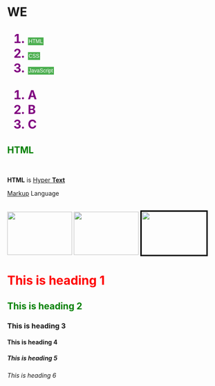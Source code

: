 
<html>
<head>

<meta charset="utf-8">

</head> 

<h1><a href="file:///C:/Users/hanauser18/Desktop/web/index.html">  WE  </a>

<ol> 

<li><button type="button" onclick="alert('HTML!')">HTML</button></li>
<li><button type="button" onclick="alert('CSS!')">CSS</button></li>
<li><button type="button" onclick="alert('JAVA!')">JavaScript</button></li>

</ol>


<ol> 

<li>A</li>
<li>B</<li>
<li>C</<li>

</ol>


<h2> HTML </h2> <br> 


<b><a href="https://www.w3.org" target="_blank">HTML</a></b> is <u>Hyper <b>Text</b> 

Markup</u> Language    
<br>
<p>
<img src="https://source.unsplash.com/featured/?{SKY} "height="100" width="150" imgstyle="border: 3px solid black">
<img src="https://source.unsplash.com/featured/?{SEA} "height="100" width="150" imgstyle="border: 3px solid black">
<img src="https://source.unsplash.com/random "height="100" width="150" img style="border: 3px solid black">
</p>




<h1>This is heading 1</h1>
<h2>This is heading 2</h2>
<h3>This is heading 3</h3>
<h4>This is heading 4</h4>
<h5>This is heading 5</h5>
<h6>This is heading 6</h6>

</body> 
</html>



<style> 


body  {background-size: contain;  } 


li { color : purple;} 

h2 {
  color: Green;} 
h1 {
  color: red;
}
a:link {
  color: balck; 
  background-color: transparent; 
  text-decoration: none;
}

a:visited {
  color: blue;
  background-color: transparent;
  text-decoration: none;
}

a:hover {
  color: red;
  background-color: transparent;
  text-decoration: underline;
}

button {
  background-color: #4CAF50;
  border: none;
  color: white;
  padding: 2px 2px;
  text-align: center;
  font-size: 12px;
  cursor: pointer;

button:hover {
  background-color: green;
}

</style>

 
